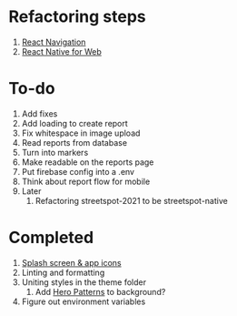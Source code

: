 # Refactoring steps
1. [React Navigation](https://reactnative.dev/docs/navigation)
2. [React Native for Web](https://docs.expo.dev/workflow/web/)

# To-do
1. Add fixes
  1. Add loading to create report
  2. Fix whitespace in image upload
2. Read reports from database
  1. Turn into markers
  2. Make readable on the reports page
3. Put firebase config into a .env
4. Think about report flow for mobile
5. Later
	1. Refactoring streetspot-2021 to be streetspot-native

# Completed
1. [Splash screen & app icons](https://docs.expo.dev/develop/user-interface/splash-screen/)
2. Linting and formatting
3. Uniting styles in the theme folder
	1. Add [Hero Patterns](https://heropatterns.com/) to background?
4. Figure out environment variables
